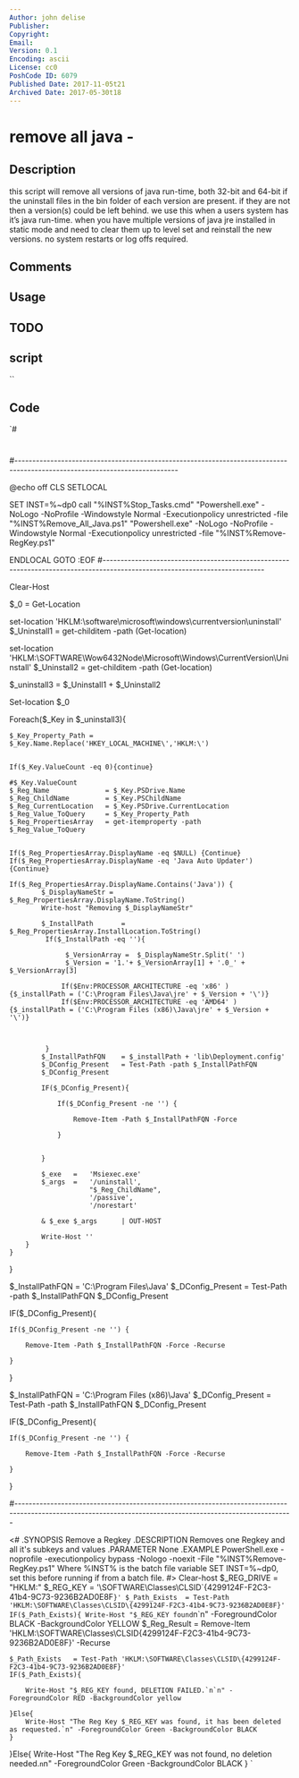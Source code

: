 ```yaml
---
Author: john delise
Publisher: 
Copyright: 
Email: 
Version: 0.1
Encoding: ascii
License: cc0
PoshCode ID: 6079
Published Date: 2017-11-05t21
Archived Date: 2017-05-30t18
---
```


# remove all java - 

## Description

this script will remove all versions of java run-time, both 32-bit and 64-bit if the uninstall files in the bin folder of each version are present. if they are not then a version(s) could be left behind.	we use this when a users system has it’s java run-time.  when you have multiple versions of java jre installed in static mode and need to clear them up to level set and reinstall the new versions.  no system restarts or log offs required.

## Comments



## Usage



## TODO



## script

``

## Code

`#
 #
 
 #---------------------------------------------------------------------------------------------------------------------------
 
 @echo off
 CLS
 SETLOCAL
 
 SET INST=%~dp0
 call "%INST%Stop_Tasks.cmd"
 "Powershell.exe" -NoLogo -NoProfile -Windowstyle Normal -Executionpolicy unrestricted  -file  "%INST%Remove_All_Java.ps1"
 "Powershell.exe" -NoLogo -NoProfile -Windowstyle Normal -Executionpolicy unrestricted  -file  "%INST%Remove-RegKey.ps1"
 
 
 
 ENDLOCAL
 GOTO :EOF
 #---------------------------------------------------------------------------------------------------------------------------
 
 
 
 Clear-Host
 
 
 $_0 = Get-Location
 
 
 set-location 'HKLM:\software\microsoft\windows\currentversion\uninstall'
 $_Uninstall1 = get-childitem -path (Get-location) 
 
 
 set-location 'HKLM:\SOFTWARE\Wow6432Node\Microsoft\Windows\CurrentVersion\Uninstall'
 $_Uninstall2 = get-childitem -path (Get-location)
 
 $_uninstall3 = $_Uninstall1 + $_Uninstall2
 
 Set-location $_0
 
 
 Foreach($_Key in $_uninstall3){
 	
 	$_Key_Property_Path = $_Key.Name.Replace('HKEY_LOCAL_MACHINE\','HKLM:\')
 	
 
 	If($_Key.ValueCount -eq 0){continue}
 	
 	#$_Key.ValueCount
 	$_Reg_Name 				= $_Key.PSDrive.Name
 	$_Reg_ChildName			= $_Key.PSChildName
 	$_Reg_CurrentLocation	= $_Key.PSDrive.CurrentLocation
 	$_Reg_Value_ToQuery		= $_Key_Property_Path 	
 	$_Reg_PropertiesArray	= get-itemproperty -path    $_Reg_Value_ToQuery
 	
 	
 	If($_Reg_PropertiesArray.DisplayName -eq $NULL) {Continue}
 	If($_Reg_PropertiesArray.DisplayName -eq 'Java Auto Updater') {Continue}
 	
 	If($_Reg_PropertiesArray.DisplayName.Contains('Java')) {
 			$_DisplayNameStr = $_Reg_PropertiesArray.DisplayName.ToString()
 			Write-host "Removing $_DisplayNameStr"
 			
 			$_InstallPath 		= $_Reg_PropertiesArray.InstallLocation.ToString()
             If($_InstallPath -eq ''){
             
                  $_VersionArray =  $_DisplayNameStr.Split(' ')
                  $_Version = '1.'+ $_VersionArray[1] + '.0_' + $_VersionArray[3]
             
                 If($Env:PROCESSOR_ARCHITECTURE -eq 'x86' )   {$_installPath = ('C:\Program Files\Java\jre' + $_Version + '\')}
                 If($Env:PROCESSOR_ARCHITECTURE -eq 'AMD64' ) {$_installPath = ('C:\Program Files (x86)\Java\jre' + $_Version + '\')}
 
 
             
             }
 			$_InstallPathFQN 	= $_installPath + 'lib\Deployment.config'
 			$_DConfig_Present 	= Test-Path -path $_InstallPathFQN
 			$_DConfig_Present
 			
 			IF($_DConfig_Present){
 			
 				If($_DConfig_Present -ne '') {
 				
 					Remove-Item -Path $_InstallPathFQN -Force
 					
 				}
 			
 			
 			}
 			
 			$_exe 	= 	'Msiexec.exe'
 			$_args 	= 	'/uninstall',
       	 				"$_Reg_ChildName",
 						'/passive',
 						'/norestart'
 			
 			& $_exe $_args		| OUT-HOST	
 
 			Write-Host ''
 		}
 	}
  }
 
 $_InstallPathFQN 	= 'C:\Program Files\Java'
 $_DConfig_Present 	= Test-Path -path $_InstallPathFQN
 $_DConfig_Present
 			
 IF($_DConfig_Present){
 			
 	If($_DConfig_Present -ne '') {
 				
 		Remove-Item -Path $_InstallPathFQN -Force -Recurse
 					
 	}
 			
 			
 }
 
 $_InstallPathFQN 	= 'C:\Program Files (x86)\Java'
 $_DConfig_Present 	= Test-Path -path $_InstallPathFQN
 $_DConfig_Present
 			
 IF($_DConfig_Present){
 			
 	If($_DConfig_Present -ne '') {
 				
 		Remove-Item -Path $_InstallPathFQN -Force -Recurse
 					
 	}
 			
 			
 }
 
 #-----------------------------------------------------------------------------------------------------------------------------------------------------------
 
 <#
 .SYNOPSIS
    Remove a Regkey
 .DESCRIPTION
    Removes one Regkey and all it's subkeys and values
 .PARAMETER <paramName>
    None
 .EXAMPLE
    PowerShell.exe -noprofile -executionpolicy bypass -Nologo  -noexit -File "%INST%Remove-RegKey.ps1"
    Where %INST% is the batch file variable SET INST=%~dp0, set this before running if from a batch file.
 #>
 Clear-host
 $_REG_DRIVE 	= "HKLM:"
 $_REG_KEY 		= '\SOFTWARE\Classes\CLSID\`{4299124F-F2C3-41b4-9C73-9236B2AD0E8F`}'
 $_Path_Exists	= Test-Path 'HKLM:\SOFTWARE\Classes\CLSID\{4299124F-F2C3-41b4-9C73-9236B2AD0E8F}' 
 IF($_Path_Exists){
 	Write-Host "$_REG_KEY found`n`n" -ForegroundColor BLACK -BackgroundColor YELLOW
 	$_Reg_Result 	= Remove-Item 'HKLM:\SOFTWARE\Classes\CLSID\{4299124F-F2C3-41b4-9C73-9236B2AD0E8F}' -Recurse
 	
 	$_Path_Exists	= Test-Path 'HKLM:\SOFTWARE\Classes\CLSID\{4299124F-F2C3-41b4-9C73-9236B2AD0E8F}' 
 	IF($_Path_Exists){
 	
 		Write-Host "$_REG_KEY found, DELETION FAILED.`n`n" -ForegroundColor RED -BackgroundColor yellow
 	
 	}Else{
 		Write-Host "The Reg Key $_REG_KEY was found, it has been deleted as requested.`n" -ForegroundColor Green -BackgroundColor BLACK
 	}
 }Else{
 Write-Host "The Reg Key $_REG_KEY was not found, no deletion needed.`n`n" -ForegroundColor Green -BackgroundColor BLACK
 }
`

